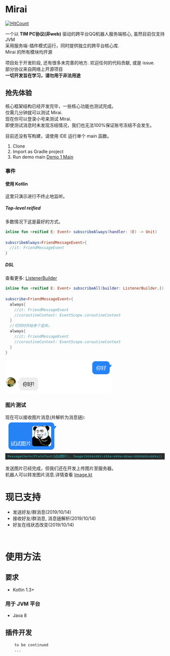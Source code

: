 # Mirai
[![HitCount](http://hits.dwyl.io/him188/mamoe/mirai.svg)](http://hits.dwyl.io/him188/mamoe/mirai)

一个以 **TIM PC协议(非web)** 驱动的跨平台QQ机器人服务端核心, 虽然目前仅支持 JVM  
采用服务端-插件模式运行，同时提供独立的跨平台核心库.  
Mirai 的所有模块均开源
  
项目处于开发阶段, 还有很多未完善的地方. 欢迎任何的代码贡献, 或是 issue.  
部分协议来自网络上开源项目  
**一切开发旨在学习，请勿用于非法用途**

## 抢先体验  
核心框架结构已经开发完毕，一些核心功能也测试完成。  
仅需几分钟就可以测试 Mirai.  
现在你可以登录小号来测试 Mirai.  
即使测试消息时未发现冻结情况，我们也无法100%保证账号冻结不会发生。

目前还没有写构建，请使用 IDE 运行单个 main 函数。
1. Clone
2. Import as Gradle project
3. Run demo main [Demo 1 Main](mirai-demos/mirai-demo-1/src/main/java/demo1/Main.kt#L22)

### 事件

#### 使用 Kotlin
这里只演示进行不终止地监听。
##### Top-level reified
多数情况下这是最好的方式。
```kotlin
inline fun <reified E: Event> subscribeAlways(handler: (E) -> Unit)

subscribeAlways<FriendMessageEvent>{
  //it: FriendMessageEvent
}
```

##### DSL
查看更多: [ListenerBuilder](mirai-core/src/commonMain/kotlin/net.mamoe.mirai/event/Subscribers.kt#L87)
```kotlin
inline fun <reified E: Event> subscribeAll(builder: ListenerBuilder.() -> Unit)

subscribe<FriendMessageEvent>{
  always{
    //it: FriendMessageEvent
    //coroutineContext: EventScope.coroutineContext
  }
  //可同时开始多个监听。
  always{
    //it: FriendMessageEvent
    //coroutineContext: EventScope.coroutineContext
  }
}
```

![AYWVE86P](.github/A%7DYWVE860U%28%25YQD%24R1GB1%5BP.png)

### 图片测试
现在可以接收图片消息(并解析为消息链):  
![JsssF](.github/J%5DCE%29IK4BU08%28EO~UVLJ%7B%5BF.png)  
![](.github/68f8fec9.png)

发送图片已经完成，但我们还在开发上传图片至服务器。  
机器人可以转发图片消息.详情查看 [Image.kt](mirai-core/src/commonMain/kotlin/net.mamoe.mirai/message/Message.kt#L81)

# 现已支持
- 发送好友/群消息(2019/10/14)
- 接收好友/群消息, 消息链解析(2019/10/14)
- 好友在线状态改变(2019/10/14)

<br>

# 使用方法
## 要求
- Kotlin 1.3+
### 用于 JVM 平台
- Java 8
## 插件开发
``` text
    to be continued
    ...
```